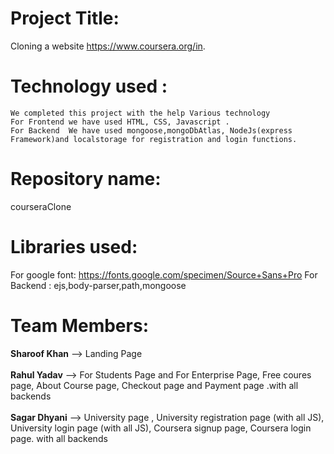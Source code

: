 # Project Title: 
 
Cloning  a website https://www.coursera.org/in. 

# Technology used :
    We completed this project with the help Various technology 
    For Frontend we have used HTML, CSS, Javascript .
    For Backend  We have used mongoose,mongoDbAtlas, NodeJs(express Framework)and localstorage for registration and login functions.

# Repository name:
courseraClone

# Libraries used:
For google font: https://fonts.google.com/specimen/Source+Sans+Pro
For Backend : ejs,body-parser,path,mongoose


# Team Members:

<strong>Sharoof Khan</strong> --> Landing Page
<br><br>
<strong>Rahul Yadav</strong> -->  For Students Page and For Enterprise Page, Free coures page, About Course page, Checkout page and Payment page .with all backends
<br><br>
<strong>Sagar Dhyani</strong> --> University page , University registration page (with all JS), University login page (with all JS), Coursera signup page, Coursera login page. with all backends
